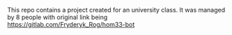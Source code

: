 This repo contains a project created for an university class.
It was managed by 8 people with original link being https://gitlab.com/Fryderyk_Rog/hom33-bot
